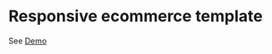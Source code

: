 # Responsive ecommerce template

See [Demo](https://a-kiwams.github.io/responsive-ecommerce-template-html-css/)
